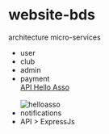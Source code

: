 # website-bds

architecture micro-services
- user
- club
- admin
- payment <br>
  [API Hello Asso](https://dev.helloasso.com/docs/introduction-à-lapi-de-helloasso) <br><br>
  ![helloasso](https://files.readme.io/09e4b42-image.png)
- notifications
- API > ExpressJs
